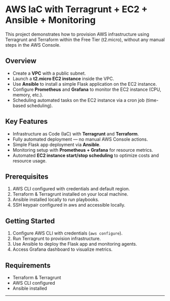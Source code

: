 # AWS IaC with Terragrunt + EC2 + Ansible + Monitoring

This project demonstrates how to provision AWS infrastructure using Terragrunt and Terraform within the Free Tier (t2.micro), without any manual steps in the AWS Console.

## Overview

- Create a **VPC** with a public subnet.
- Launch a **t2.micro EC2 instance** inside the VPC.
- Use **Ansible** to install a simple Flask application on the EC2 instance.
- Configure **Prometheus** and **Grafana** to monitor the EC2 instance (CPU, memory, etc.).
- Scheduling automated tasks on the EC2 instance via a cron job (time-based scheduling).

## Key Features

- Infrastructure as Code (IaC) with **Terragrunt** and **Terraform**.
- Fully automated deployment — no manual AWS Console actions.
- Simple Flask app deployment via **Ansible**.
- Monitoring setup with **Prometheus + Grafana** for resource metrics.
- Automated **EC2 instance start/stop scheduling** to optimize costs and resource usage.

## Prerequisites

1. AWS CLI configured with credentials and default region.
2. Terraform & Terragrunt installed on your local machine.
3. Ansible installed locally to run playbooks.
4. SSH keypair configured in aws and accessible locally.

## Getting Started

1. Configure AWS CLI with credentials (`aws configure`).
2. Run Terragrunt to provision infrastructure.
3. Use Ansible to deploy the Flask app and monitoring agents.
4. Access Grafana dashboard to visualize metrics.

## Requirements

- Terraform & Terragrunt
- AWS CLI configured
- Ansible installed

---
